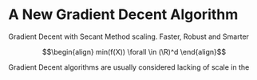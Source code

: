 # A New Gradient Decent Algorithm
Gradient Decent with Secant Method scaling. Faster, Robust and Smarter

```math
\begin{align}
min(f(X)) \forall \in (\R)^d
\end{align}
```

Gradient Decent algorithms are usually considered lacking of scale in the 
